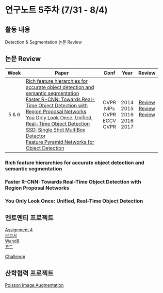 # 연구노트 5주차 (7/31 - 8/4)
## 활동 내용
Detection & Segmentation 논문 Review  
 

## 논문 Review
| Week   | Paper                                               | Conf | Year   | Review   |
| :----: | ------------------------------------------------------- | :----: | :------------: | :------: |
| 5 & 6   | [Rich feature hierarchies for accurate object detection and semantic segmentation](https://arxiv.org/pdf/1311.2524.pdf)<br>[Faster R-CNN: Towards Real-Time Object Detection with Region Proposal Networks](https://arxiv.org/pdf/1506.01497.pdf)<br>[You Only Look Once: Unified, Real-Time Object Detection](https://arxiv.org/pdf/1506.02640.pdf)<br>[SSD: Single Shot MultiBox Detector](https://arxiv.org/pdf/1512.02325.pdf)<br>[Feature Pyramid Networks for Object Detection](https://arxiv.org/pdf/1612.03144.pdf)       | CVPR<br>NIPs<br>CVPR<br>ECCV<br>CVPR  | 2014<br>2015<br>2016<br>2016<br>2017    | [Review]()<br>[Review](https://github.com/Chihiro0623/2023summer-selfstudy1/blob/main/week5/Reviews/Faster%20R-CNN%20Towards%20Real-Time%20Object%20Detection%20with%20Region%20Proposal%20Networks.pdf)<br>[Review]()<br><br><br> |

### Rich feature hierarchies for accurate object detection and semantic segmentation


### Faster R-CNN: Towards Real-Time Object Detection with Region Proposal Networks


### You Only Look Once: Unified, Real-Time Object Detection


## 멘토멘티 프로젝트

[Assignment 4](https://github.com/Chihiro0623/2023summer-selfstudy1/blob/main/week5/Project/week4.pdf)  
[보고서](https://github.com/Chihiro0623/2023summer-selfstudy1/blob/main/week5/Project/Assignment4.pdf)  
[WandB](https://wandb.ai/oso0310/project4/reports/Assignment-4--Vmlldzo1MDY3NzU0)  
[코드](https://github.com/Chihiro0623/2023summer-selfstudy1/tree/main/week5/Project/Assignment4)  

[Challenge](https://www.kaggle.com/competitions/cilab-summer-intern-program-challenge/)  

## 산학협력 프로젝트
[Poisson Image Augmentation](https://github.com/Chihiro0623/Defect-Prediction-by-CNN/tree/main/poisson-image-editing-master)
